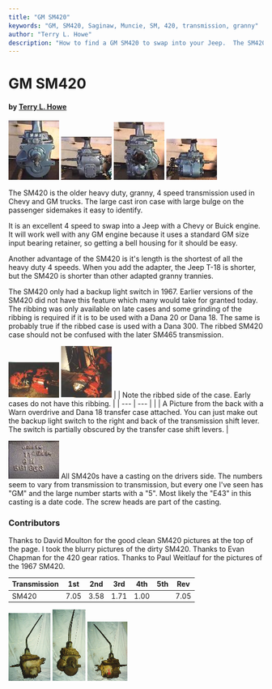 ```yaml
---
title: "GM SM420"
keywords: "GM, SM420, Saginaw, Muncie, SM, 420, transmission, granny"
author: "Terry L. Howe"
description: "How to find a GM SM420 to swap into your Jeep.  The SM420 is a heavy duty, granny low, four speed manual transmission."
---
```


# GM SM420

#### by [Terry L. Howe](mailto:txh3202@worldnet.att.net)

[![SM420](/convtrans/sm420/4201_.jpg)](/convtrans/sm420/4201.jpg)
[![SM420](/convtrans/sm420/4202_.jpg)](/convtrans/sm420/4202.jpg)
[![SM420](/convtrans/sm420/4204_.jpg)](/convtrans/sm420/4204.jpg)
[![SM420](/convtrans/sm420/4205_.jpg)](/convtrans/sm420/4205.jpg)

The SM420 is the older heavy duty, granny, 4 speed transmission used in
Chevy and GM trucks.  The large cast iron case with large bulge on the
passenger sidemakes it easy to identify.

It is an excellent 4 speed to swap into a Jeep with a Chevy or Buick
engine.  It will work well with any GM engine because it uses a standard
GM size input bearing retainer, so getting a bell housing for it should
be easy.

Another advantage of the SM420 is it's length is the shortest of all
the heavy duty 4 speeds.  When you add the adapter, the Jeep T-18 is
shorter, but the SM420 is shorter than other adapted granny
trannies.

The SM420 only had a backup light switch in 1967.  Earlier versions
of the SM420 did not have this feature which many would take for
granted today.  The ribbing was only available on late cases and
some grinding of the ribbing is required if it is to be used with
a Dana 20 or Dana 18.  The same is probably true if the ribbed case
is used with a Dana 300.  The ribbed SM420 case should not be confused
with the later SM465 transmission.

[![1967 SM420](/convtrans/sm420/late420_.jpg)](/convtrans/sm420/late420.jpg)
[![1967 SM420](/convtrans/sm420/420-18od_.jpg)](/convtrans/sm420/420-18od.jpg)
|  | Note the ribbed side of the case.  Early cases do not have this
ribbing. |
| --- | --- |
|  | A Picture from the back with a Warn overdrive and Dana 18 transfer
case attached.  You can just make out the backup light switch to
the right and back of the transmission shift lever.  The switch is
partially obscured by the transfer case shift levers. |

[![SM420](/convtrans/sm420/4203_.jpg)](/convtrans/sm420/4203.jpg)
All SM420s have a casting on the drivers side.  The numbers seem
to vary from transmission to transmission, but every one I've seen
has "GM" and the large number starts with a "5".  Most likely
the "E43" in this casting is a date code.  The screw heads are
part of the casting.

### Contributors

Thanks to David Moulton for the good clean SM420 pictures at the
top of the page.  I took the blurry pictures of the dirty SM420.
Thanks to Evan Chapman for the 420 gear ratios.  Thanks to
Paul Weitlauf for the pictures of the 1967 SM420.

| Transmission | 1st | 2nd | 3rd | 4th | 5th | Rev |
| --- | --- | --- | --- | --- | --- | --- |
| SM420 | 7.05 | 3.58 | 1.71 | 1.00 |  | 7.05 |

[![Muncie 420 drivers](/convtrans/sm420dsT.jpg)](/convtrans/sm420ds.jpg)
[![Muncie 420 front](/convtrans/sm420fT.jpg)](/convtrans/sm420f.jpg)
[![Muncie 420 passengers](/convtrans/sm420psT.jpg)](/convtrans/sm420ps.jpg)